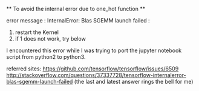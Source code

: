 ** To avoid the internal error due to one_hot function **

error message : InternalError: Blas SGEMM launch failed :
1. restart the Kernel
2. if 1 does not work, try below

I encountered this error while I was trying to port the jupyter notebook script from python2 to python3.

referred sites:
https://github.com/tensorflow/tensorflow/issues/6509
http://stackoverflow.com/questions/37337728/tensorflow-internalerror-blas-sgemm-launch-failed (the last and latest answer rings the bell for me)
